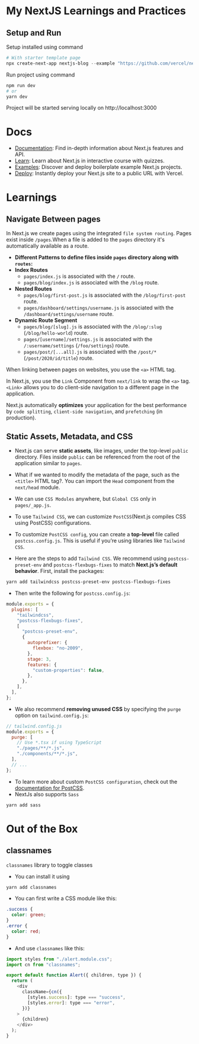# My NextJS Learnings and Practices

## Setup and Run

Setup installed using command

```powershell
# With starter template page
npx create-next-app nextjs-blog --example "https://github.com/vercel/next-learn/tree/master/basics/learn-starter"
```

Run project using command

```powershell
npm run dev
# or
yarn dev
```

Project will be started serving locally on http://localhost:3000

# Docs

- [Documentation](https://nextjs.org/docs): Find in-depth information about Next.js features and API.
- [Learn](https://nextjs.org/learn/basics/create-nextjs-app): Learn about Next.js in interactive course with quizzes.
- [Examples](https://github.com/vercel/next.js/tree/master/examples): Discover and deploy boilerplate example Next.js projects.
- [Deploy](https://vercel.com/new?utm_medium=default-template&filter=next.js&utm_source=create-next-app&utm_campaign=create-next-app): Instantly deploy your Next.js site to a public URL with Vercel.

# Learnings

## Navigate Between pages

In Next.js we create pages using the integrated `file system routing`. Pages exist inside `/pages`.When a file is added to the `pages` directory it's automatically available as a route.

- **Different Patterns to define files inside `pages` directory along with `routes`:**
- **Index Routes**
  - `pages/index.js` is associated with the `/` route.
  - `pages/blog/index.js` is associated with the `/blog` route.
- **Nested Routes**
  - `pages/blog/first-post.js` is associated with the `/blog/first-post` route.
  - `pages/dashboard/settings/username.js` is associated with the `/dashboard/settings/username` route.
- **Dynamic Route Segment**
  - `pages/blog/[slug].js` is associated with the `/blog/:slug` (`/blog/hello-world`) route.
  - `pages/[username]/settings.js` is associated with the `/:username/settings` (`/foo/settings`) route.
  - `pages/post/[...all].js` is associated with the `/post/*` (`/post/2020/id/title`) route.

When linking between pages on websites, you use the `<a>` HTML tag.

In Next.js, you use the `Link` Component from `next/link` to wrap the `<a>` tag. `<Link>` allows you to do client-side navigation to a different page in the application.

Next.js automatically **optimizes** your application for the best performance by `code splitting`, `client-side navigation`, and `prefetching` (in production).

## Static Assets, Metadata, and CSS

- Next.js can serve **static assets**, like images, under the top-level `public` directory. Files inside `public` can be referenced from the root of the application similar to `pages`.

- What if we wanted to modify the metadata of the page, such as the `<title>` HTML tag?. You can import the `Head` component from the `next/head` module.

- We can use `CSS Modules` anywhere, but `Global CSS` only in `pages/_app.js`.

- To use `Tailwind CSS`, we can customize `PostCSS`(Next.js compiles CSS using PostCSS) configurations.
- To customize `PostCSS config`, you can create a **top-level** file called `postcss.config.js`. This is useful if you’re using libraries like `Tailwind CSS`.
- Here are the steps to add `Tailwind CSS`. We recommend using `postcss-preset-env` and `postcss-flexbugs-fixes` to match **Next.js’s default behavior**. First, install the packages:

```powershell
yarn add tailwindcss postcss-preset-env postcss-flexbugs-fixes
```

- Then write the following for `postcss.config.js`:

```js
module.exports = {
  plugins: [
    "tailwindcss",
    "postcss-flexbugs-fixes",
    [
      "postcss-preset-env",
      {
        autoprefixer: {
          flexbox: "no-2009",
        },
        stage: 3,
        features: {
          "custom-properties": false,
        },
      },
    ],
  ],
};
```

- We also recommend **removing unused CSS** by specifying the `purge` option on `tailwind.config.js`:

```js
// tailwind.config.js
module.exports = {
  purge: [
    // Use *.tsx if using TypeScript
    "./pages/**/*.js",
    "./components/**/*.js",
  ],
  // ...
};
```

- To learn more about custom `PostCSS configuration`, check out the [documentation for PostCSS](https://nextjs.org/docs/advanced-features/customizing-postcss-config).
- NextJs also supports `Sass`

```powershell
yarn add sass
```

# Out of the Box

## classnames

`classnames` library to toggle classes

- You can install it using

```powershell
yarn add classnames
```

- You can first write a CSS module like this:

```css
.success {
  color: green;
}
.error {
  color: red;
}
```

- And use `classnames` like this:

```js
import styles from "./alert.module.css";
import cn from "classnames";

export default function Alert({ children, type }) {
  return (
    <div
      className={cn({
        [styles.success]: type === "success",
        [styles.error]: type === "error",
      })}
    >
      {children}
    </div>
  );
}
```
